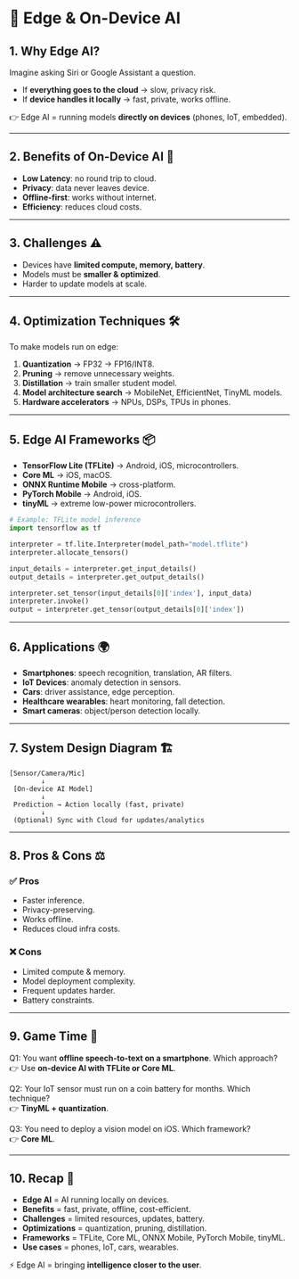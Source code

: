 # 📱 Edge & On-Device AI  

## 1. Why Edge AI?  

Imagine asking Siri or Google Assistant a question.  
- If **everything goes to the cloud** → slow, privacy risk.  
- If **device handles it locally** → fast, private, works offline.  

👉 Edge AI = running models **directly on devices** (phones, IoT, embedded).  

---  

## 2. Benefits of On-Device AI 🚀  

- **Low Latency**: no round trip to cloud.  
- **Privacy**: data never leaves device.  
- **Offline-first**: works without internet.  
- **Efficiency**: reduces cloud costs.  

---  

## 3. Challenges ⚠️  

- Devices have **limited compute, memory, battery**.  
- Models must be **smaller & optimized**.  
- Harder to update models at scale.  

---  

## 4. Optimization Techniques 🛠️  

To make models run on edge:  

1. **Quantization** → FP32 → FP16/INT8.  
2. **Pruning** → remove unnecessary weights.  
3. **Distillation** → train smaller student model.  
4. **Model architecture search** → MobileNet, EfficientNet, TinyML models.  
5. **Hardware accelerators** → NPUs, DSPs, TPUs in phones.  

---  

## 5. Edge AI Frameworks 📦  

- **TensorFlow Lite (TFLite)** → Android, iOS, microcontrollers.  
- **Core ML** → iOS, macOS.  
- **ONNX Runtime Mobile** → cross-platform.  
- **PyTorch Mobile** → Android, iOS.  
- **tinyML** → extreme low-power microcontrollers.  

```python
# Example: TFLite model inference
import tensorflow as tf

interpreter = tf.lite.Interpreter(model_path="model.tflite")
interpreter.allocate_tensors()

input_details = interpreter.get_input_details()
output_details = interpreter.get_output_details()

interpreter.set_tensor(input_details[0]['index'], input_data)
interpreter.invoke()
output = interpreter.get_tensor(output_details[0]['index'])
```  

---  

## 6. Applications 🌍  

- **Smartphones**: speech recognition, translation, AR filters.  
- **IoT Devices**: anomaly detection in sensors.  
- **Cars**: driver assistance, edge perception.  
- **Healthcare wearables**: heart monitoring, fall detection.  
- **Smart cameras**: object/person detection locally.  

---  

## 7. System Design Diagram 🏗️  

```
[Sensor/Camera/Mic]  
        ↓  
 [On-device AI Model]  
        ↓  
 Prediction → Action locally (fast, private)  
        ↓  
 (Optional) Sync with Cloud for updates/analytics  
```  

---  

## 8. Pros & Cons ⚖️  

### ✅ Pros  
- Faster inference.  
- Privacy-preserving.  
- Works offline.  
- Reduces cloud infra costs.  

### ❌ Cons  
- Limited compute & memory.  
- Model deployment complexity.  
- Frequent updates harder.  
- Battery constraints.  

---  

## 9. Game Time 🎲  

Q1: You want **offline speech-to-text on a smartphone**. Which approach?  
👉 Use **on-device AI with TFLite or Core ML**.  

Q2: Your IoT sensor must run on a coin battery for months. Which technique?  
👉 **TinyML + quantization**.  

Q3: You need to deploy a vision model on iOS. Which framework?  
👉 **Core ML**.  

---  

## 10. Recap 🎉  

- **Edge AI** = AI running locally on devices.  
- **Benefits** = fast, private, offline, cost-efficient.  
- **Challenges** = limited resources, updates, battery.  
- **Optimizations** = quantization, pruning, distillation.  
- **Frameworks** = TFLite, Core ML, ONNX Mobile, PyTorch Mobile, tinyML.  
- **Use cases** = phones, IoT, cars, wearables.  

⚡ Edge AI = bringing **intelligence closer to the user**.  
